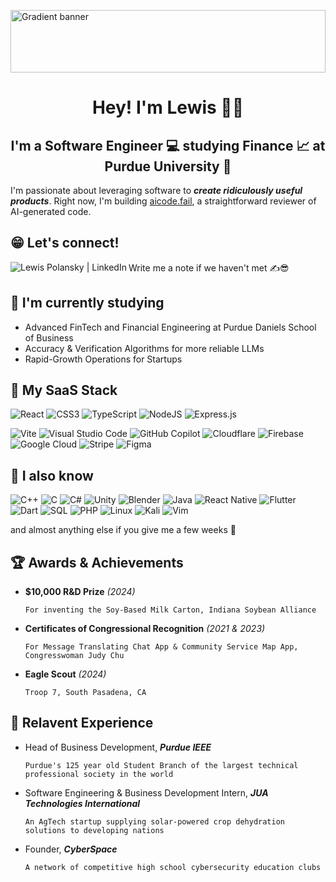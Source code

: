 <p align="center">
  <a href="https://linkedin.com/in/lewispolansky" target="_blank" rel="noreferrer">
    <div style="width: 100%; height: 100px; overflow: hidden; position: relative;">
      <img src="https://github.com/user-attachments/assets/8b9b5fbb-1733-41e8-9ff9-6c333251a690" alt="Gradient banner" style="width: 100%; position: absolute; top: 50%; transform: translateY(-50%);">
    </div>
  </a>
</p>

<h1 align="center">
Hey! I'm Lewis 👋🏼
</h1>

<h2 align="center">
I'm a Software Engineer 💻 studying Finance 📈 at Purdue University 🚂
</h2>

I'm passionate about leveraging software to _**create ridiculously useful products**_. Right now, I'm building [aicode.fail](https://aicode.fail), a straightforward reviewer of AI-generated code. 

## 😁 Let's connect!

<a href="https://www.linkedin.com/in/lewispolansky/">
<img align="left" src="https://img.shields.io/badge/linkedin-%230077B5.svg?style=for-the-badge&logo=linkedin&logoColor=white" alt="Lewis Polansky | LinkedIn"/>
</a>
Write me a note if we haven't met ✍️😎
<br />

## 📖 I'm currently studying

- Advanced FinTech and Financial Engineering at Purdue Daniels School of Business
- Accuracy & Verification Algorithms for more reliable LLMs
- Rapid-Growth Operations for Startups 

## 💼 My SaaS Stack

![React](https://img.shields.io/badge/React-%2320232a.svg?style=for-the-badge&logo=react&logoColor=%2361DAFB)
![CSS3](https://img.shields.io/badge/css3-%231572B6.svg?style=for-the-badge&logo=css3&logoColor=white)
![TypeScript](https://img.shields.io/badge/typescript-%23007ACC.svg?style=for-the-badge&logo=typescript&logoColor=white)
![NodeJS](https://img.shields.io/badge/node.js-6DA55F?style=for-the-badge&logo=node.js&logoColor=white)
![Express.js](https://img.shields.io/badge/express.js-%23404d59.svg?style=for-the-badge&logo=express&logoColor=%2361DAFB)

![Vite](https://img.shields.io/badge/vite-%23646CFF.svg?style=for-the-badge&logo=vite&logoColor=white)
![Visual Studio Code](https://img.shields.io/badge/Visual%20Studio%20Code-0078d7.svg?style=for-the-badge&logo=visual-studio-code&logoColor=white)
![GitHub Copilot](https://img.shields.io/badge/github_copilot-8957E5?style=for-the-badge&logo=github-copilot&logoColor=white)
![Cloudflare](https://img.shields.io/badge/Cloudflare-F38020?style=for-the-badge&logo=Cloudflare&logoColor=white)
![Firebase](https://img.shields.io/badge/firebase-a08021?style=for-the-badge&logo=firebase&logoColor=ffcd34)
![Google Cloud](https://img.shields.io/badge/Google%20Cloud-%234285F4.svg?style=for-the-badge&logo=google-cloud&logoColor=white)
![Stripe](https://img.shields.io/badge/Stripe-5469d4?style=for-the-badge&logo=stripe&logoColor=ffffff)
![Figma](https://img.shields.io/badge/figma-%23F24E1E.svg?style=for-the-badge&logo=figma&logoColor=white)

## 🤯 I also know 
![C++](https://img.shields.io/badge/C%2B%2B-00599C?style=for-the-badge&logo=c%2B%2B&logoColor=white)
![C](https://img.shields.io/badge/C-00599C?style=for-the-badge&logo=c&logoColor=white)
![C#](https://img.shields.io/badge/C%23-239120?style=for-the-badge&logo=c-sharp&logoColor=white)
![Unity](https://img.shields.io/badge/Unity-000000?style=for-the-badge&logo=unity&logoColor=white)
![Blender](https://img.shields.io/badge/blender-%23F5792A.svg?style=for-the-badge&logo=blender&logoColor=white)
![Java](https://img.shields.io/badge/Java-007396?style=for-the-badge&logo=java&logoColor=white)
![React Native](https://img.shields.io/badge/React_Native-20232A?style=for-the-badge&logo=react&logoColor=61DAFB)
![Flutter](https://img.shields.io/badge/Flutter-02569B?style=for-the-badge&logo=flutter&logoColor=white)
![Dart](https://img.shields.io/badge/Dart-0175C2?style=for-the-badge&logo=dart&logoColor=white)
![SQL](https://img.shields.io/badge/SQL-4479A1?style=for-the-badge&logo=sql&logoColor=white)
![PHP](https://img.shields.io/badge/PHP-777BB4?style=for-the-badge&logo=php&logoColor=white)
![Linux](https://img.shields.io/badge/Linux-FCC624?style=for-the-badge&logo=linux&logoColor=black)
![Kali](https://img.shields.io/badge/Kali-268BEE?style=for-the-badge&logo=kalilinux&logoColor=white)
![Vim](https://img.shields.io/badge/VIM-%2311AB00.svg?style=for-the-badge&logo=vim&logoColor=white)

and almost anything else if you give me a few weeks 🫡

## 🏆 Awards & Achievements

- **$10,000 R&D Prize** _(2024)_
  
  ```For inventing the Soy-Based Milk Carton, Indiana Soybean Alliance```

- **Certificates of Congressional Recognition** _(2021 & 2023)_

  ```For Message Translating Chat App & Community Service Map App, Congresswoman Judy Chu```
 
- **Eagle Scout** _(2024)_

  ```Troop 7, South Pasadena, CA```

## 🏢 Relavent Experience

- Head of Business Development, _**Purdue IEEE**_

  ```Purdue's 125 year old Student Branch of the largest technical professional society in the world```

- Software Engineering & Business Development Intern, _**JUA Technologies International**_

  ```An AgTech startup supplying solar-powered crop dehydration solutions to developing nations```

- Founder, _**CyberSpace**_

  ```A network of competitive high school cybersecurity education clubs```

